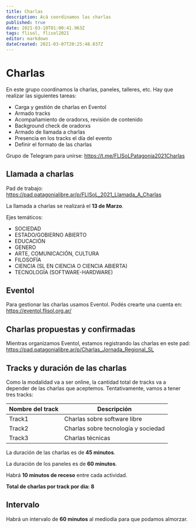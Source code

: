 ```yaml
---
title: Charlas
description: Acá coordinamos las charlas
published: true
date: 2021-03-10T01:00:41.963Z
tags: flisol, flisol2021
editor: markdown
dateCreated: 2021-03-07T20:25:48.037Z
---
```


# Charlas

En este grupo coordinamos la charlas, paneles, talleres, etc. Hay que realizar las siguientes tareas:

* Carga y gestión de charlas en Eventol
* Armado tracks
* Acompañamiento de oradorxs, revisión de contenido
* Background check de oradorxs
* Armado de llamada a charlas
* Presencia en los tracks el día del evento
* Definir el formato de las charlas

Grupo de Telegram para unirse: https://t.me/FLISoLPatagonia2021Charlas

## Llamada a charlas

Pad de trabajo: https://pad.patagonialibre.ar/p/FLISoL_2021_Llamada_A_Charlas

La llamada a charlas se realizará el **13 de Marzo**. 

Ejes temáticos:

* SOCIEDAD
* ESTADO/GOBIERNO ABIERTO
* EDUCACIÓN
* GENERO
* ARTE, COMUNICACIÓN, CULTURA
* FILOSOFÍA
* CIENCIA (SL EN CIENCIA O CIENCIA ABIERTA)
* TECNOLOGÍA (SOFTWARE-HARDWARE)

## Eventol

Para gestionar las charlas usamos Eventol. Podés crearte una cuenta en: https://eventol.flisol.org.ar/

## Charlas propuestas y confirmadas

Mientras organizamos Eventol, estamos registrando las charlas en este pad: https://pad.patagonialibre.ar/p/Charlas_Jornada_Regional_SL

## Tracks y duración de las charlas

Como la modalidad va a ser online, la cantidad total de tracks va a depender de las charlas que aceptemos. Tentativamente, vamos a tener tres tracks:

| Nombre del track | Descripción
|------------------|------------
| Track1 | Charlas sobre software libre
| Track2 | Charlas sobre tecnología y sociedad
| Track3 | Charlas técnicas

La duración de las charlas es de **45 minutos**.

La duración de los paneles es de **60 minutos**.

Habrá **10 minutos de receso** entre cada actividad.

**Total de charlas por track por dia: 8**

## Intervalo

Habrá un intervalo de **60 minutos** al mediodía para que podamos almorzar.
